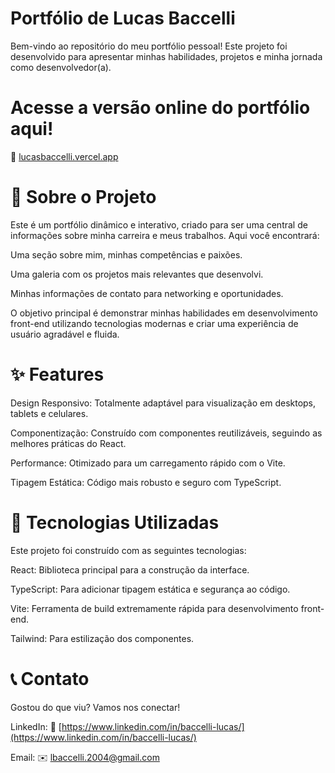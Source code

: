 # Portfólio de Lucas Baccelli

Bem-vindo ao repositório do meu portfólio pessoal! Este projeto foi desenvolvido para apresentar minhas habilidades, projetos e minha jornada como desenvolvedor(a).

#

# Acesse a versão online do portfólio aqui!
🔗 [lucasbaccelli.vercel.app](https://lucasbaccelli.vercel.app/)

#

# 📜 Sobre o Projeto
Este é um portfólio dinâmico e interativo, criado para ser uma central de informações sobre minha carreira e meus trabalhos. Aqui você encontrará:

Uma seção sobre mim, minhas competências e paixões.

Uma galeria com os projetos mais relevantes que desenvolvi.

Minhas informações de contato para networking e oportunidades.

O objetivo principal é demonstrar minhas habilidades em desenvolvimento front-end utilizando tecnologias modernas e criar uma experiência de usuário agradável e fluida.

#

# ✨ Features
Design Responsivo: Totalmente adaptável para visualização em desktops, tablets e celulares.

Componentização: Construído com componentes reutilizáveis, seguindo as melhores práticas do React.

Performance: Otimizado para um carregamento rápido com o Vite.

Tipagem Estática: Código mais robusto e seguro com TypeScript.

#

# 🚀 Tecnologias Utilizadas
Este projeto foi construído com as seguintes tecnologias:

React: Biblioteca principal para a construção da interface.

TypeScript: Para adicionar tipagem estática e segurança ao código.

Vite: Ferramenta de build extremamente rápida para desenvolvimento front-end.

Tailwind: Para estilização dos componentes. 

#

# 📞 Contato
Gostou do que viu? Vamos nos conectar!

LinkedIn: 🔗 [https://www.linkedin.com/in/baccelli-lucas/](https://www.linkedin.com/in/baccelli-lucas/)

Email: ✉️ lbaccelli.2004@gmail.com
